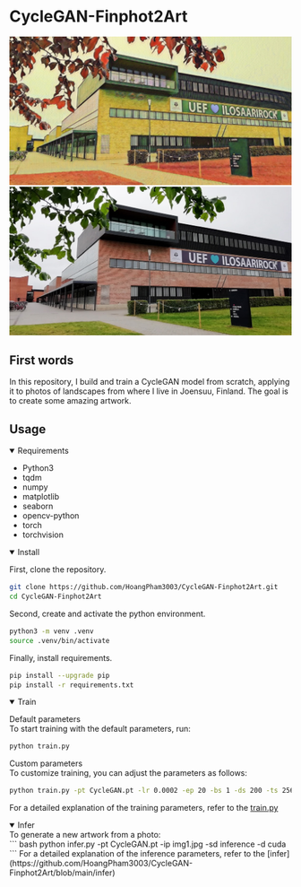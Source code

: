 # CycleGAN-Finphot2Art

![UEF_art](assets/UEF_art.jpg) ![UEF_photo](assets/UEF_photo.jpg)

## First words
In this repository, I build and train a CycleGAN model from scratch, applying it to photos of landscapes from where I live in Joensuu, Finland. The goal is to create some amazing artwork.

## Usage
<details open>
<summary>Requirements</summary>
<ul>
<li>Python3</li>
<li>tqdm</li>
<li>numpy</li>
<li>matplotlib</li>
<li>seaborn</li>
<li>opencv-python</li>
<li>torch</li>
<li>torchvision</li>
</ul>
</details>

<details open>
<summary>Install</summary>

First, clone the repository.
```bash
git clone https://github.com/HoangPham3003/CycleGAN-Finphot2Art.git
cd CycleGAN-Finphot2Art
```
Second, create and activate the python environment.
```bash
python3 -m venv .venv
source .venv/bin/activate
```
Finally, install requirements.
```bash
pip install --upgrade pip
pip install -r requirements.txt
```
</details>

<details open>
<summary>Train</summary>

Default parameters <br>
To start training with the default parameters, run: <br>
``` bash
python train.py
```

Custom parameters <br>
To customize training, you can adjust the parameters as follows: <br>
``` bash
python train.py -pt CycleGAN.pt -lr 0.0002 -ep 20 -bs 1 -ds 200 -ts 256 -d cuda -s True 
```
For a detailed explanation of the training parameters, refer to the [train.py](https://github.com/HoangPham3003/CycleGAN-Finphot2Art/blob/main/train.py)
</details>

<details open>
<summary>Infer</summary>
To generate a new artwork from a photo: <br>
``` bash
python infer.py -pt CycleGAN.pt -ip img1.jpg -sd inference -d cuda
```
For a detailed explanation of the inference parameters, refer to the [infer](https://github.com/HoangPham3003/CycleGAN-Finphot2Art/blob/main/infer)
</details>



